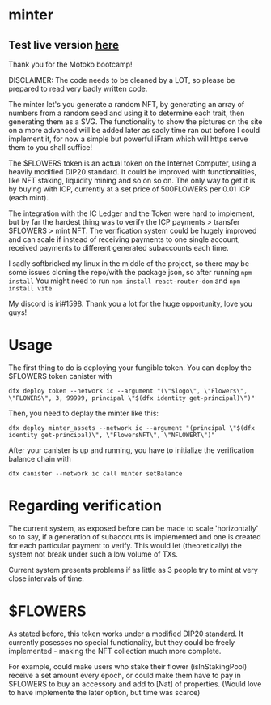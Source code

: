 # minter
## Test live version [here](7ugp6-maaaa-aaaah-abdfq-cai.raw) 

Thank you for the Motoko bootcamp!

DISCLAIMER: The code needs to be cleaned by a LOT, so please be prepared to read very badly written code.

The minter let's you generate a random NFT, by generating an array of numbers from a random seed and using it to determine each trait, then generating them as a SVG. The functionality to show the pictures on the site on a more advanced will be added later as sadly time ran out before I could implement it, for now a simple but powerful iFram which will https serve them to you shall suffice!

The $FLOWERS token is an actual token on the Internet Computer, using a heavily modified DIP20 standard. It could be improved with functionalities, like NFT staking, liquidity mining and so on so on. The only way to get it is by buying with ICP, currently at a set price of 500FLOWERS per 0.01 ICP (each mint).

The integration with the IC Ledger and the Token were hard to implement, but by far the hardest thing was to verify the ICP payments > transfer $FLOWERS > mint NFT. The verification system could be hugely improved and can scale if instead of receiving payments to one single account, received payments to different generated subaccounts each time.



I sadly softbricked my linux in the middle of the project, so there may be some issues cloning the repo/with the package json, so after running 
```npm install```
You might need to run
```npm install react-router-dom```
and 
```npm install vite```

My discord is iri#1598.
Thank you a lot for the huge opportunity, love you guys!

# Usage

The first thing to do is deploying your fungible token.
You can deploy the $FLOWERS token canister with 

```dfx deploy token --network ic --argument "(\"$logo\", \"Flowers\", \"FLOWERS\", 3, 99999, principal \"$(dfx identity get-principal)\")"``` 

Then, you need to deplay the minter like this:

```dfx deploy minter_assets --network ic --argument "(principal \"$(dfx identity get-principal)\", \"FlowersNFT\", \"NFLOWERT\")"```

After your canister is up and running, you have to initialize the verification balance chain with

```dfx canister --network ic call minter setBalance```

# Regarding verification

The current system, as exposed before can be made to scale 'horizontally' so to say, if a generation of subaccounts is implemented and one is created for each particular payment to verify. This would let (theoretically) the system not break under such a low volume of TXs.

Current system presents problems if as little as 3 people try to mint at very close intervals of time.

# $FLOWERS

As stated before, this token works under a modified DIP20 standard. It currently posesses no special functionality, but they could be freely implemented - making the NFT collection much more complete.

For example, could make users who stake their flower (isInStakingPool) receive a set amount every epoch, or could make them have to pay in $FLOWERS to buy an accessory and add to [Nat] of properties. (Would love to have implemente the later option, but time was scarce)
